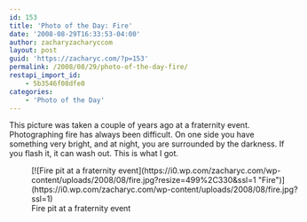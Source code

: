 ```yaml
---
id: 153
title: 'Photo of the Day: Fire'
date: '2008-08-29T16:33:53-04:00'
author: zacharyzacharyccom
layout: post
guid: 'https://zacharyc.com/?p=153'
permalink: /2008/08/29/photo-of-the-day-fire/
restapi_import_id:
    - 5b3546f08dfe0
categories:
    - 'Photo of the Day'
---
```


This picture was taken a couple of years ago at a fraternity event. Photographing fire has always been difficult. On one side you have something very bright, and at night, you are surrounded by the darkness. If you flash it, it can wash out. This is what I got.

<figure aria-describedby="caption-attachment-154" class="wp-caption aligncenter" id="attachment_154" style="width: 499px">[![Fire pit at a fraternity event](https://i0.wp.com/zacharyc.com/wp-content/uploads/2008/08/fire.jpg?resize=499%2C330&ssl=1 "Fire")](https://i0.wp.com/zacharyc.com/wp-content/uploads/2008/08/fire.jpg?ssl=1)<figcaption class="wp-caption-text" id="caption-attachment-154">Fire pit at a fraternity event</figcaption></figure>